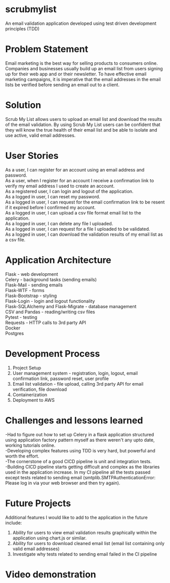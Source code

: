 # scrubmylist
An email validation application developed using test driven development principles (TDD)

# Problem Statement
Email marketing is the best way for selling products to consumers online. Companies and businesses usually build up an email list from users signing up for their web app and or their newsletter. To have effective email marketing campaigns, it is imperative that the email addresses in the email lists be verified before sending an email out to a client. 

# Solution
Scrub My List allows users to upload an email list and download the results of the email validation. By using Scrub My List users can be confident that they will know the true health of their email list and be able to isolate and use active, valid email addresses.

# User Stories
As a user, I can register for an account using an email address and password.  
As a user, when I register for an account I receive a confirmation link to verify my email address I used to create an account.  
As a registered user, I can login and logout of the application.  
As a logged in user, I can reset my password.  
As a logged in user, I can request for the email confirmation link to be resent if it expired before I confirmed my account.  
As a logged in user, I can upload a csv file format email list to the application.  
As a logged in user, I can delete any file I uploaded.  
As a logged in user, I can request for a file I uploaded to be validated.  
As a logged in user, I can download the validation results of my email list as a csv file.  

# Application Architecture
Flask - web development  
Celery - background tasks (sending emails)  
Flask-Mail - sending emails  
Flask-WTF - forms  
Flask-Bootstrap - styling  
Flask-Login - login and logout functionality  
Flask-SQLAlchemy and Flask-Migrate - database management  
CSV and Pandas - reading/writing csv files  
Pytest - testing  
Requests - HTTP calls to 3rd party API  
Docker  
Postgres  

# Development Process
1. Project Setup
2. User management system - registration, login, logout, email confirmation link, password reset, user profile
3. Email list validation - file upload, calling 3rd party API for email verification, file download
4. Containerization
5. Deployment to AWS

# Challenges and lessons learned
-Had to figure out how to set up Celery in a flask application structured using application factory pattern myself as there weren't any upto date, working tutorials online.    
-Developing complex features using TDD is very hard, but powerful and worth the effort.    
-The cornerstone of a good CICD pipeline is unit and integration tests.   
-Building CICD pipeline starts getting difficult and complex as the libraries used in the application increase. In my CI pipeline all the tests passed except tests related to sending email (smtplib.SMTPAuthenticationError: Please log in via your web browser and then try again). 

# Future Projects
Additional features I would like to add to the application in the future include:  
1. Ability for users to view email validation results graphically within the application using chart.js or similar.  
2. Ability for users to download cleaned email list (email list containing only valid email addresses)  
3. Investigate why tests related to sending email failed in the CI pipeline

# Video demonstration
















